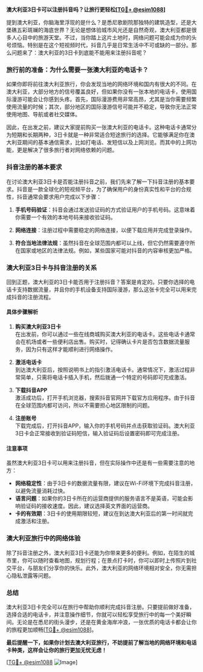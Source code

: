 **澳大利亚3日卡可以注册抖音吗？让旅行更轻松[[TG💪+ @esim1088](https://t.me/s/esim1088)]**

提到澳大利亚，你脑海里浮现的是什么？是悉尼歌剧院那独特的建筑造型，还是大堡礁五彩斑斓的海底世界？无论是想体验城市风光还是自然奇观，澳大利亚都是很多人心目中的旅游天堂。不过，当你踏上这片土地时，网络问题可能会成为你的头号烦恼。特别是在这个短视频时代，抖音几乎是日常生活中不可或缺的一部分。那么问题来了：澳大利亚的3日卡到底能不能用来注册抖音呢？

### **旅行前的准备：为什么需要一张澳大利亚的电话卡？**

如果你即将前往澳大利亚旅行，你会发现当地的网络环境和国内有很大的不同。在澳大利亚，大部分地方的信号覆盖良好，但如果你没有一张本地的电话卡，使用国际漫游可能会让你感到头疼。首先，国际漫游费用非常高昂，尤其是当你需要频繁使用流量的时候；其次，部分地区的国际漫游信号可能并不稳定，导致你无法正常使用地图、导航或者社交媒体。

因此，在出发之前，建议大家提前购买一张澳大利亚的电话卡。这种电话卡通常分为短期和长期两种，3日卡就是一种非常适合短途旅行的选择。它能够满足你在澳大利亚期间的基本通信需求，比如打电话、发短信以及上网浏览。而其中的上网功能，更是解决了很多旅行者对网络依赖的问题。

### **抖音注册的基本要求**

在讨论澳大利亚3日卡是否能注册抖音之前，我们先来了解一下抖音注册的基本要求。抖音是一款全球化的短视频平台，为了确保用户的身份真实性和平台的合规性，抖音通常会要求用户完成以下步骤：

1. **手机号码验证**：抖音会通过发送验证码的方式验证用户的手机号码。这意味着你需要一个有效的本地号码来接收验证码。
   
2. **网络连接**：注册过程中需要稳定的网络连接，以便下载应用并完成登录操作。

3. **符合当地法律法规**：虽然抖音在全球范围内都可以上线，但它仍然需要遵守所在国家或地区的法律法规。例如，某些国家可能对抖音的内容审核更加严格。

### **澳大利亚3日卡与抖音注册的关系**

回到正题，澳大利亚的3日卡能否用于注册抖音？答案是肯定的。只要你选择的电话卡支持数据流量，并且你的手机设备支持国际漫游，那么这张卡完全可以用来完成抖音的注册流程。

#### **具体步骤解析**

1. **购买澳大利亚3日卡**  
   在出发前，你可以通过一些在线商城购买澳大利亚的电话卡。这些电话卡通常会在机场或者一些便利店出售。购买时，记得确认卡片是否包含数据流量服务，因为只有这样才能顺利进行网络操作。

2. **激活电话卡**  
   到达澳大利亚后，按照说明书上的指引激活电话卡。通常情况下，激活过程非常简单，只需将电话卡插入手机，然后拨通一个特定的号码即可完成激活。

3. **下载抖音APP**  
   激活成功后，打开手机浏览器，搜索抖音官网并下载官方应用程序。由于抖音在全球范围内都可访问，所以不需要担心地区限制的问题。

4. **注册账号**  
   下载完成后，打开抖音APP，输入你的手机号码并点击获取验证码。澳大利亚3日卡会正常接收到验证码短信，输入验证码后设置密码即可完成注册。

#### **注意事项**

虽然澳大利亚3日卡可以用来注册抖音，但在实际操作中还是有一些需要注意的地方：

- **网络稳定性**：由于3日卡的数据流量有限，建议在Wi-Fi环境下完成抖音注册，以避免流量消耗过快。
- **语言问题**：如果你的3日卡所在的运营商提供的服务语言不是英语，可能会影响验证码的接收速度。因此，建议选择英文界面的运营商。
- **卡的有效期**：3日卡的使用期限较短，建议在到达澳大利亚后的第一时间就完成激活和注册。

### **澳大利亚旅行中的网络体验**

除了抖音注册之外，澳大利亚3日卡还能为你带来更多的便利。例如，在陌生的城市里，你可以随时查看地图，规划行程；在景点打卡时，你可以即时上传照片到社交平台，与朋友们分享你的快乐。此外，澳大利亚的网络环境相对安全，你无需担心隐私泄露等问题。

### **总结**

澳大利亚3日卡完全可以在旅行中帮助你顺利完成抖音注册。只要提前做好准备，选择合适的电话卡，并注意操作细节，你就可以轻松享受旅行中的每一个美好瞬间。无论是在悉尼的街头漫步，还是在黄金海岸冲浪，一张优质的电话卡都会让你的旅程更加顺畅[[TG💪+ @esim1088](https://t.me/s/esim1088)]。

**最后提醒一下，如果你计划去澳大利亚旅行，不妨提前了解当地的网络环境和电话卡种类，这样会让你的旅行更加无忧无虑！**

[[TG💪+ @esim1088](https://t.me/s/esim1088) ![Image](https://i.postimg.cc/4NQfJmqS/Snipaste-2025-05-13-00-14-12.png)]